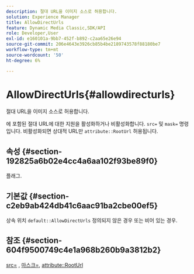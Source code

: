 ```yaml
---
description: 절대 URL을 이미지 소스로 허용합니다.
solution: Experience Manager
title: AllowDirectUrls
feature: Dynamic Media Classic,SDK/API
role: Developer,User
exl-id: e160101a-9bb7-452f-b892-c2aa65e26e94
source-git-commit: 206e4643e3926cb85b4be2189743578f88180be7
workflow-type: tm+mt
source-wordcount: '50'
ht-degree: 6%

---
```


# AllowDirectUrls{#allowdirecturls}

절대 URL을 이미지 소스로 허용합니다.

에 포함된 절대 URL에 대한 지원을 활성화하거나 비활성화합니다. `src=` 및 `mask=` 명령입니다. 비활성화되면 상대적 URL만 `attribute::RootUrl` 허용됩니다.

## 속성 {#section-192825a6b02e4cc4a6aa102f93be89f0}

플래그.

## 기본값 {#section-c2eb9ab424db41c6aac91ba2cbe00ef5}

상속 위치 `default::AllowDirectUrls` 정의되지 않은 경우 또는 비어 있는 경우.

## 참조 {#section-604f9500749c4e1a968b260b9a3812b2}

[src=](../../../../../is-api/http-ref/image-serving-api-ref/c-http-protocol-reference/c-command-reference/r-src.md#reference-f6506637778c4c69bf106a7924a91ab1) , [마스크=](../../../../../is-api/http-ref/image-serving-api-ref/c-http-protocol-reference/c-command-reference/r-mask.md#reference-922254e027404fb890b850e2723ee06e), [attribute::RootUrl](../../../../../is-api/image-catalog/image-serving-api-ref/c-image-catalog-reference/c-attributes-reference/r-rooturl.md#reference-3b0e43881020409cbe642366913cf137)
